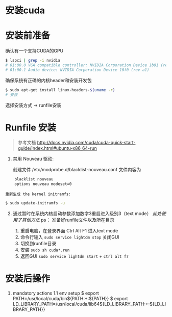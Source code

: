 # 安装cuda

# 安装前准备

确认有一个支持CUDA的GPU

``` bash
$ lspci | grep -i nvidia
# 01:00.0 VGA compatible controller: NVIDIA Corporation Device 1b81 (rev a1)
# 01:00.1 Audio device: NVIDIA Corporation Device 10f0 (rev a1)
```

确保系统有正确的内核header和安装开发包

``` bash Ubuntu
$ sudo apt-get install linux-headers-$(uname -r)
# 安装
```
选择安装方式 -> runfile安装

# Runfile 安装

> 参考文档
> http://docs.nvidia.com/cuda/cuda-quick-start-guide/index.html#ubuntu-x86_64-run


1. 禁用 Nouveau 驱动: 

    创建文件 /etc/modprobe.d/blacklist-nouveau.conf 文件内容为

``` bash
    blacklist nouveau
    options nouveau modeset=0
```

	重新生成 the kernel initramfs:
    
``` bash
$ sudo update-initramfs -u
```

2. 通过暂时在系统内核启动参数添加数字3重启进入级别3（text mode）
*此处使用了其他方法*
ps： 准备好runfile文件以及所在目录

	1. 重启电脑，在登录界面 Ctrl Alt F1 进入text mode 
	2. 命令行输入 `sudo service lightdm stop` 关闭GUI
	3. 切换到runfile目录
	4. 安装 `sudo sh cuda*.run`
	5. 返回GUI `sudo service lightdm start` + `ctrl alt f7`
	





# 安装后操作
1. mandatory actions
	1.1 env setup
	$ export PATH=/usr/local/cuda/bin${PATH:+:${PATH}}
	$ export LD_LIBRARY_PATH=/usr/local/cuda/lib64${LD_LIBRARY_PATH:+:${LD_LIBRARY_PATH}}
